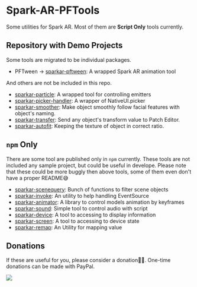 # Spark-AR-PFTools
Some utilities for Spark AR. Most of them are **Script Only** tools currently.

## Repository with Demo Projects
Some tools are migrated to be individual packages.
- PFTween -> [sparkar-pftween](https://github.com/pofulu/sparkar-pftween): A wrapped Spark AR animation tool

And others are not be included in this repo.
- [sparkar-particle](https://github.com/pofulu/sparkar-particle): A wrapped tool for controlling emitters
- [sparkar-picker-handler](https://github.com/pofulu/sparkar-picker-handler): A wrapper of NativeUI.picker
- [sparkar-smoother](https://github.com/pofulu/sparkar-smoother): Make object smoothly follow facial features with object's naming.
- [sparkar-transfer](https://github.com/pofulu/sparkar-transfer): Send any object's transform value to Patch Editor.
- [sparkar-autofit](https://github.com/pofulu/sparkar-autofit): Keeping the texture of object in correct ratio.

## `npm` Only
There are some tool are published only in `npm` currently. These tools are not included any sample project, but could be useful in develope. Please note that these could be more buggly then above tools, some of them even don't have a proper README😅
- [sparkar-scenequery](https://www.npmjs.com/package/sparkar-scenequery): Bunch of functions to filter scene objects
- [sparkar-invoke](https://www.npmjs.com/package/sparkar-invoke): An utility to help handling EventSource
- [sparkar-animator](https://www.npmjs.com/package/sparkar-animator): A library to control models animation by keyframes
- [sparkar-sound](https://www.npmjs.com/package/sparkar-sound): Simple tool to control audio with script
- [sparkar-device](https://www.npmjs.com/package/sparkar-device): A tool to accessing to display information
- [sparkar-screen](https://www.npmjs.com/package/sparkar-screen): A tool to accessing to device state
- [sparkar-remap](https://www.npmjs.com/package/sparkar-remap): An Utility for mapping value

## Donations
If these are useful for you, please consider a donation🙏🏼. One-time donations can be made with PayPal.

[![](https://www.paypalobjects.com/en_US/i/btn/btn_donateCC_LG.gif)](https://www.paypal.com/cgi-bin/webscr?cmd=_s-xclick&hosted_button_id=HW99ESSALJZ36)
